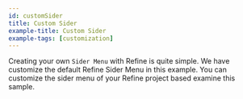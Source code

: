 ```yaml
---
id: customSider
title: Custom Sider
example-title: Custom Sider
example-tags: [customization]
---
```


Creating your own `Sider Menu` with Refine is quite simple. We have customize the default Refine Sider Menu in this example. You can customize the sider menu of your Refine project based examine this sample.

<CodeSandboxExample path="customization-sider" />
